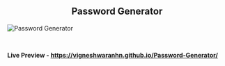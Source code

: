<h2 align = "center">Password Generator</h2>

![Password Generator](https://user-images.githubusercontent.com/122967566/213377619-a8512f31-45d6-4879-9982-459ecde5e17a.png)

<br>

**Live Preview - https://vigneshwaranhn.github.io/Password-Generator/**
